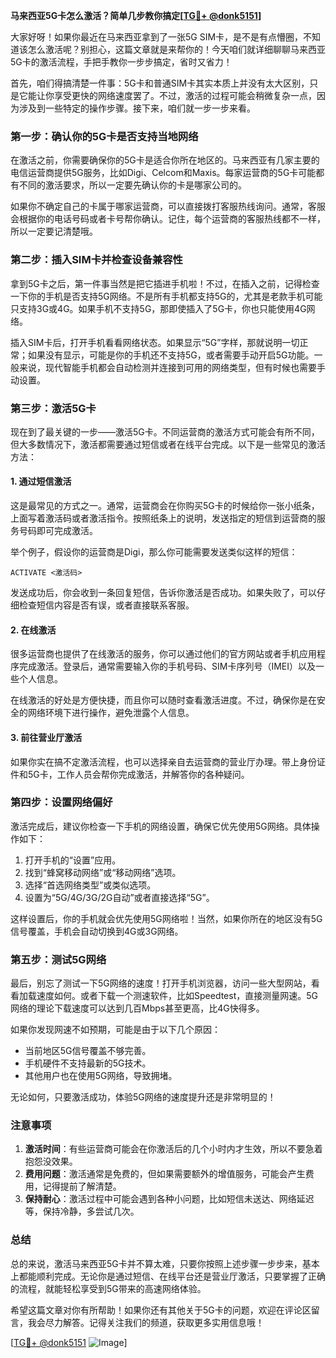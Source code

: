 **马来西亚5G卡怎么激活？简单几步教你搞定[[TG💪+ @donk5151](https://t.me/s/donk5151)]**

大家好呀！如果你最近在马来西亚拿到了一张5G SIM卡，是不是有点懵圈，不知道该怎么激活呢？别担心，这篇文章就是来帮你的！今天咱们就详细聊聊马来西亚5G卡的激活流程，手把手教你一步步搞定，省时又省力！

首先，咱们得搞清楚一件事：5G卡和普通SIM卡其实本质上并没有太大区别，只是它能让你享受更快的网络速度罢了。不过，激活的过程可能会稍微复杂一点，因为涉及到一些特定的操作步骤。接下来，咱们就一步一步来看。

### **第一步：确认你的5G卡是否支持当地网络**
在激活之前，你需要确保你的5G卡是适合你所在地区的。马来西亚有几家主要的电信运营商提供5G服务，比如Digi、Celcom和Maxis。每家运营商的5G卡可能都有不同的激活要求，所以一定要先确认你的卡是哪家公司的。

如果你不确定自己的卡属于哪家运营商，可以直接拨打客服热线询问。通常，客服会根据你的电话号码或者卡号帮你确认。记住，每个运营商的客服热线都不一样，所以一定要记清楚哦。

### **第二步：插入SIM卡并检查设备兼容性**
拿到5G卡之后，第一件事当然是把它插进手机啦！不过，在插入之前，记得检查一下你的手机是否支持5G网络。不是所有手机都支持5G的，尤其是老款手机可能只支持3G或4G。如果手机不支持5G，那即使插入了5G卡，你也只能使用4G网络。

插入SIM卡后，打开手机看看网络状态。如果显示“5G”字样，那就说明一切正常；如果没有显示，可能是你的手机还不支持5G，或者需要手动开启5G功能。一般来说，现代智能手机都会自动检测并连接到可用的网络类型，但有时候也需要手动设置。

### **第三步：激活5G卡**
现在到了最关键的一步——激活5G卡。不同运营商的激活方式可能会有所不同，但大多数情况下，激活都需要通过短信或者在线平台完成。以下是一些常见的激活方法：

#### **1. 通过短信激活**
这是最常见的方式之一。通常，运营商会在你购买5G卡的时候给你一张小纸条，上面写着激活码或者激活指令。按照纸条上的说明，发送指定的短信到运营商的服务号码即可完成激活。

举个例子，假设你的运营商是Digi，那么你可能需要发送类似这样的短信：
```
ACTIVATE <激活码>
```
发送成功后，你会收到一条回复短信，告诉你激活是否成功。如果失败了，可以仔细检查短信内容是否有误，或者直接联系客服。

#### **2. 在线激活**
很多运营商也提供了在线激活的服务，你可以通过他们的官方网站或者手机应用程序完成激活。登录后，通常需要输入你的手机号码、SIM卡序列号（IMEI）以及一些个人信息。

在线激活的好处是方便快捷，而且你可以随时查看激活进度。不过，确保你是在安全的网络环境下进行操作，避免泄露个人信息。

#### **3. 前往营业厅激活**
如果你实在搞不定激活流程，也可以选择亲自去运营商的营业厅办理。带上身份证件和5G卡，工作人员会帮你完成激活，并解答你的各种疑问。

### **第四步：设置网络偏好**
激活完成后，建议你检查一下手机的网络设置，确保它优先使用5G网络。具体操作如下：

1. 打开手机的“设置”应用。
2. 找到“蜂窝移动网络”或“移动网络”选项。
3. 选择“首选网络类型”或类似选项。
4. 设置为“5G/4G/3G/2G自动”或者直接选择“5G”。

这样设置后，你的手机就会优先使用5G网络啦！当然，如果你所在的地区没有5G信号覆盖，手机会自动切换到4G或3G网络。

### **第五步：测试5G网络**
最后，别忘了测试一下5G网络的速度！打开手机浏览器，访问一些大型网站，看看加载速度如何。或者下载一个测速软件，比如Speedtest，直接测量网速。5G网络的理论下载速度可以达到几百Mbps甚至更高，比4G快得多。

如果你发现网速不如预期，可能是由于以下几个原因：
- 当前地区5G信号覆盖不够完善。
- 手机硬件不支持最新的5G技术。
- 其他用户也在使用5G网络，导致拥堵。

无论如何，只要激活成功，体验5G网络的速度提升还是非常明显的！

### **注意事项**
1. **激活时间**：有些运营商可能会在你激活后的几个小时内才生效，所以不要急着抱怨没效果。
2. **费用问题**：激活通常是免费的，但如果需要额外的增值服务，可能会产生费用，记得提前了解清楚。
3. **保持耐心**：激活过程中可能会遇到各种小问题，比如短信未送达、网络延迟等，保持冷静，多尝试几次。

### **总结**
总的来说，激活马来西亚5G卡并不算太难，只要你按照上述步骤一步步来，基本上都能顺利完成。无论你是通过短信、在线平台还是营业厅激活，只要掌握了正确的流程，就能轻松享受到5G带来的高速网络体验。

希望这篇文章对你有所帮助！如果你还有其他关于5G卡的问题，欢迎在评论区留言，我会尽力解答。记得关注我们的频道，获取更多实用信息哦！

[[TG💪+ @donk5151](https://t.me/s/donk5151) ![Image](https://i.postimg.cc/rwNCRYN7/Snipaste-2025-04-30-17-27-05.png)]